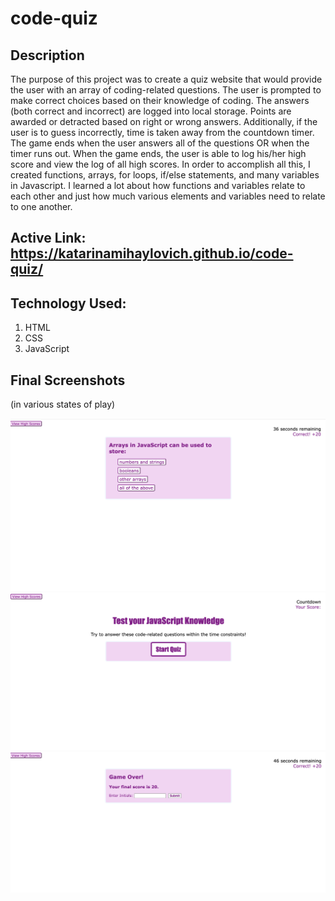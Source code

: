 # code-quiz 

## Description

The purpose of this project was to create a quiz website that would provide the user with an array of coding-related questions. The user is prompted to make correct choices based on their knowledge of coding. The answers (both correct and incorrect) are logged into local storage. Points are awarded or detracted based on right or wrong answers. Additionally, if the user is to guess incorrectly, time is taken away from the countdown timer. The game ends when the user answers all of the questions OR when the timer runs out. When the game ends, the user is able to log his/her high score and view the log of all high scores. In order to accomplish all this, I created functions, arrays, for loops, if/else statements, and many variables in Javascript. I learned a lot about how functions and variables relate to each other and just how much various elements and variables need to relate to one another. 

## Active Link: https://katarinamihaylovich.github.io/code-quiz/

## Technology Used:

1. HTML
2. CSS
3. JavaScript

## Final Screenshots
(in various states of play)

![](/assets/images/quiz1.png)
![](/assets/images/quiz2.png)
![](/assets/images/quiz3.png)